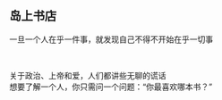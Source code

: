 
## 岛上书店

一旦一个人在乎一件事，就发现自己不得不开始在乎一切事

<br/>

关于政治、上帝和爱，人们都讲些无聊的谎话  
想要了解一个人，你只需问一个问题：“你最喜欢哪本书？”

<br/>


